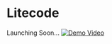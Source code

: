 # Litecode
Launching Soon...
[![Demo Video](https://img.youtube.com/vi/EakbXqBJ4uo/0.jpg)](https://www.youtube.com/watch?v=EakbXqBJ4uo)
